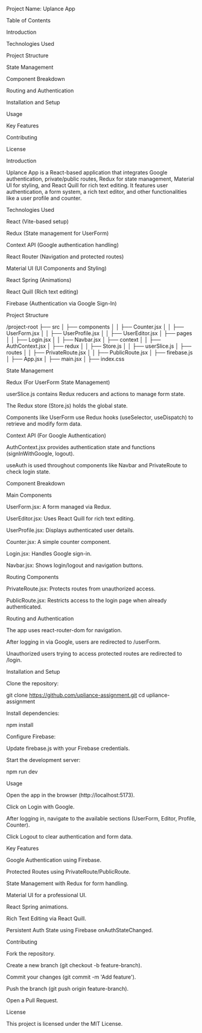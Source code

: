 Project Name: Uplance App

Table of Contents

Introduction

Technologies Used

Project Structure

State Management

Component Breakdown

Routing and Authentication

Installation and Setup

Usage

Key Features

Contributing

License

Introduction

Uplance App is a React-based application that integrates Google authentication, private/public routes, Redux for state management, Material UI for styling, and React Quill for rich text editing. It features user authentication, a form system, a rich text editor, and other functionalities like a user profile and counter.

Technologies Used

React (Vite-based setup)

Redux (State management for UserForm)

Context API (Google authentication handling)

React Router (Navigation and protected routes)

Material UI (UI Components and Styling)

React Spring (Animations)

React Quill (Rich text editing)

Firebase (Authentication via Google Sign-In)

Project Structure

/project-root
├── src
│   ├── components
│   │   ├── Counter.jsx
│   │   ├── UserForm.jsx
│   │   ├── UserProfile.jsx
│   │   ├── UserEditor.jsx
│   ├── pages
│   │   ├── Login.jsx
│   │   ├── Navbar.jsx
│   ├── context
│   │   ├── AuthContext.jsx
│   ├── redux
│   │   ├── Store.js
│   │   ├── userSlice.js
│   ├── routes
│   │   ├── PrivateRoute.jsx
│   │   ├── PublicRoute.jsx
│   ├── firebase.js
│   ├── App.jsx
│   ├── main.jsx
│   ├── index.css

State Management

Redux (For UserForm State Management)

userSlice.js contains Redux reducers and actions to manage form state.

The Redux store (Store.js) holds the global state.

Components like UserForm use Redux hooks (useSelector, useDispatch) to retrieve and modify form data.

Context API (For Google Authentication)

AuthContext.jsx provides authentication state and functions (signInWithGoogle, logout).

useAuth is used throughout components like Navbar and PrivateRoute to check login state.

Component Breakdown

Main Components

UserForm.jsx: A form managed via Redux.

UserEditor.jsx: Uses React Quill for rich text editing.

UserProfile.jsx: Displays authenticated user details.

Counter.jsx: A simple counter component.

Login.jsx: Handles Google sign-in.

Navbar.jsx: Shows login/logout and navigation buttons.

Routing Components

PrivateRoute.jsx: Protects routes from unauthorized access.

PublicRoute.jsx: Restricts access to the login page when already authenticated.

Routing and Authentication

The app uses react-router-dom for navigation.

After logging in via Google, users are redirected to /userForm.

Unauthorized users trying to access protected routes are redirected to /login.

Installation and Setup

Clone the repository:

git clone https://github.com/upliance-assignment.git
cd upliance-assignment

Install dependencies:

npm install

Configure Firebase:

Update firebase.js with your Firebase credentials.

Start the development server:

npm run dev

Usage

Open the app in the browser (http://localhost:5173).

Click on Login with Google.

After logging in, navigate to the available sections (UserForm, Editor, Profile, Counter).

Click Logout to clear authentication and form data.

Key Features

Google Authentication using Firebase.

Protected Routes using PrivateRoute/PublicRoute.

State Management with Redux for form handling.

Material UI for a professional UI.

React Spring animations.

Rich Text Editing via React Quill.

Persistent Auth State using Firebase onAuthStateChanged.

Contributing

Fork the repository.

Create a new branch (git checkout -b feature-branch).

Commit your changes (git commit -m 'Add feature').

Push the branch (git push origin feature-branch).

Open a Pull Request.

License

This project is licensed under the MIT License.

